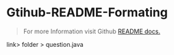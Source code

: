 # Gtihub-README-Formating
> For more Information visit Github [README docs.](https://docs.github.com/en/get-started/writing-on-github/getting-started-with-writing-and-formatting-on-github/basic-writing-and-formatting-syntax#GitHub-flavored-markdown)

link> folder > question.java